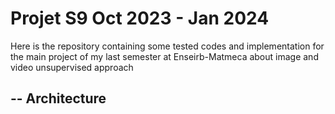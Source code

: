 # Projet S9  Oct 2023 - Jan 2024
Here is the repository containing some tested codes and implementation for the main project of my last semester at Enseirb-Matmeca about image and video unsupervised approach 

--
Architecture
---

